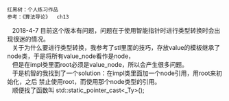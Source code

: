     
    红黑树：个人练习作品    
    参考：《算法导论》  ch13    
         
         
    2018-4-7 目前这个版本有问题，问题在于使用智能指针时进行类型转换时会出现很迷的情况。      
    关于为什么要进行类型转换，我参考了stl里面的技巧，存放value的模板继承了node类，于是将所有value_node看作是node，    
    但是在impl类里面root必须是value_node，所以会产生很多问题。     
    于是机智的我找到了一个solution：在impl类里面加一个node引用，用root来初始化，之后 禁止使用root，而使用那个node类型的引用。     
    顺便找了函数叫 std::static_pointer_cast<_Ty>();    
    
